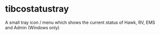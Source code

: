 tibcostatustray
===============

A small tray icon / menu which shows the current status of Hawk, RV, EMS and Admin (Windows only)
